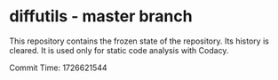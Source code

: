 # diffutils - master branch

This repository contains the frozen state of the repository.
Its history is cleared. It is used only for static code
analysis with Codacy.

Commit Time: 1726621544
